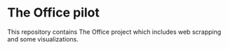 # The Office pilot
 This repository contains The Office project which includes web scrapping and some visualizations.
